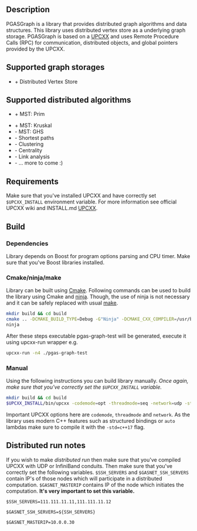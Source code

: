 ## Description

PGASGraph is a library that provides distributed graph algorithms and data structures. This library uses distributed vertex store as a underlying graph storage.
PGASGraph is based on a [UPCXX](https://github.com/brycelelbach/upcxx) and uses Remote Procedure Calls (RPC) for communication, distributed objects, and global pointers provided by the UPCXX.

## Supported graph storages

+ \+ Distributed Vertex Store

## Supported distributed algorithms

+ \+ MST: Prim
- \+ MST: Kruskal
- \- MST: GHS
- \- Shortest paths
- \- Clustering
- \- Centrality
- \- Link analysis
- \- ... more to come :)


## Requirements

Make sure that you've installed UPCXX and have correctly set `$UPCXX_INSTALL` environment variable.
For more information see official UPCXX wiki and INSTALL.md [UPCXX](https://bitbucket.org/berkeleylab/upcxx/wiki/Home).

## Build

### Dependencies

Library depends on Boost for program options parsing and CPU timer. Make sure that you've Boost libraries installed.

### Cmake/ninja/make

Library can be built using [Cmake](https://cmake.org/). Following commands can be used to build the library using Cmake and [ninja](https://ninja-build.org/).
Though, the use of ninja is not necessary and it can be safely replaced with usual [make](https://www.gnu.org/software/make/manual/make.html).

```sh
mkdir build && cd build
cmake .. -DCMAKE_BUILD_TYPE=Debug -G"Ninja" -DCMAKE_CXX_COMPILER=/usr/bin/g++ 
ninja
```

After these steps executable pgas-graph-test will be generated, execute it using upcxx-run wrapper e.g.

```sh
upcxx-run -n4 ./pgas-graph-test
```

### Manual
Using the following instructions you can build library manually. *Once again, make sure that you've correctly set the `$UPCXX_INSTALL` variable.*

```sh
mkdir build && cd build
$UPCXX_INSTALL/bin/upcxx -codemode=opt -threadmode=seq -network=udp -std=c++17 -O -I../inc ../src/main.cpp ../src/graph-utilities.cpp ../src/pgas-graph.cpp -lboost_program_options -lboost_timer -o custom_build
```

Important UPCXX options here are `codemode`, `threadmode` and `network`.
As the library uses modern C++ features such as structured bindings or `auto` lambdas make sure to compile it with the `-std=c++17` flag.

## Distributed run notes

If you wish to make *distributed run* then make sure that you've compiled UPCXX with UDP or InfiniBand conduits.
Then make sure that you've correctly set the following variables. `$SSH_SERVERS` and `$GASNET_SSH_SERVERS` 
contain IP's of those nodes which will participate in a distributed computation. 
`$GASNET_MASTERIP` contains IP of the node which initiates the computation. **It's very important to set this variable.**

`$SSH_SERVERS=111.111.11.11,111.111.11.12`

`$GASNET_SSH_SERVERS=${SSH_SERVERS}`

`$GASNET_MASTERIP=10.0.0.30`
